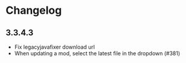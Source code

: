 # Changelog

## 3.3.4.3

- Fix legacyjavafixer download url
- When updating a mod, select the latest file in the dropdown (#381)
